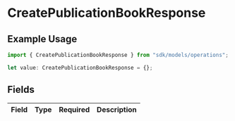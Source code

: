 # CreatePublicationBookResponse

## Example Usage

```typescript
import { CreatePublicationBookResponse } from "sdk/models/operations";

let value: CreatePublicationBookResponse = {};
```

## Fields

| Field       | Type        | Required    | Description |
| ----------- | ----------- | ----------- | ----------- |